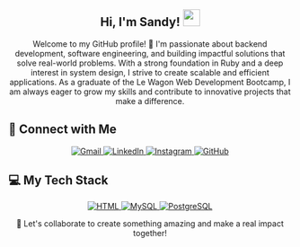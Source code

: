 <h2 align="center">
   Hi, I'm Sandy!  
  <a href="https://github.com/SandyyRamos" target="_self">
    <img src="https://media.giphy.com/media/hvRJCLFzcasrR4ia7z/giphy.gif" width="30">
  </a>
</h2>


<p align="center">
  Welcome to my GitHub profile! 👋 I'm passionate about backend development, software engineering, and building impactful solutions that solve real-world problems. With a strong foundation in Ruby and a deep interest in system design, I strive to create scalable and efficient applications. As a graduate of the Le Wagon Web Development Bootcamp, I am always eager to grow my skills and contribute to innovative projects that make a difference.
</p>


## 🤝 Connect with Me  

<p align="center">
  <a href="mailto:sandra.alvarez.ramos18@gmail.com">
    <img src="https://img.shields.io/badge/gmail-%23EA4335.svg?style=plastic&logo=gmail&logoColor=white" alt="Gmail"/>
  </a>
  <a href="https://www.linkedin.com/in/sandra-veronica-alvarez-ramos/">
    <img src="https://img.shields.io/badge/linkedin-%230A66C2.svg?style=plastic&logo=linkedin&logoColor=white" alt="LinkedIn"/>
  </a>
  <a href="https://www.instagram.com/sandyyramos/">
    <img src="https://img.shields.io/badge/Instagram-%23E4405F.svg?style=plastic&logo=instagram&logoColor=white" alt="Instagram"/>
  </a>
   <a href="https://github.com/SandyyRamos">
      <img src="https://img.shields.io/badge/github-%23181717.svg?style=plastic&logo=github&logoColor=white" alt="GitHub"/>
   </a>

</p>

## 💻 My Tech Stack  

<p align="center">
  <a href="https://developer.mozilla.org/en-US/docs/Web/HTML">
    <img alt="HTML" src="https://img.shields.io/badge/HTML5-%23E34F26.svg?style=plastic&logo=html5&logoColor=white">
  </a>
  <a href="https://www.mysql.com/">
    <img alt="MySQL" src="https://img.shields.io/badge/MySQL-%234479A1.svg?style=plastic&logo=mysql&logoColor=white">
  </a>
  <a href="https://www.postgresql.org/">
    <img alt="PostgreSQL" src="https://img.shields.io/badge/PostgreSQL-%23336791.svg?style=plastic&logo=postgresql&logoColor=white">
  </a>
</p>

<p align="center">
  🚀 Let's collaborate to create something amazing and make a real impact together!
</p>
